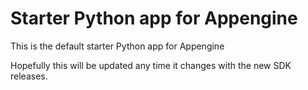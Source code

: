 Starter Python app for Appengine
=======================

This is the default starter Python app for Appengine

Hopefully this will be updated any time it changes with the new SDK releases.
